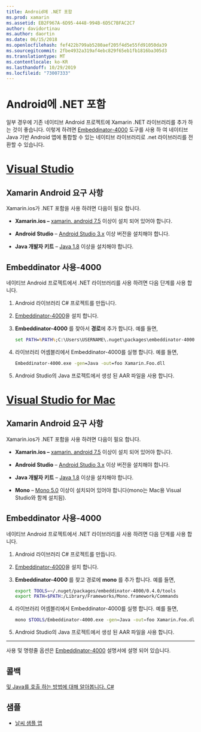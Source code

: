 ```yaml
---
title: Android에 .NET 포함
ms.prod: xamarin
ms.assetid: EB2F967A-6D95-4448-994B-6D5C7BFAC2C7
author: davidortinau
ms.author: daortin
ms.date: 06/15/2018
ms.openlocfilehash: fef422b799ab5280aef205f4d5e55fd91050da39
ms.sourcegitcommit: 2fbe4932a319af4ebc829f65eb1fb1816ba305d3
ms.translationtype: MT
ms.contentlocale: ko-KR
ms.lasthandoff: 10/29/2019
ms.locfileid: "73007333"
---
```

# <a name="net-embedding-on-android"></a>Android에 .NET 포함

일부 경우에 기존 네이티브 Android 프로젝트에 Xamarin .NET 라이브러리를 추가 하는 것이 좋습니다. 이렇게 하려면 [Embeddinator-4000](https://www.nuget.org/packages/Embeddinator-4000/) 도구를 사용 하 여 네이티브 Java 기반 Android 앱에 통합할 수 있는 네이티브 라이브러리로 .net 라이브러리를 전환할 수 있습니다.

# <a name="visual-studiotabwindows"></a>[Visual Studio](#tab/windows)

## <a name="xamarinandroid-requirements"></a>Xamarin Android 요구 사항

Xamarin.ios가 .NET 포함을 사용 하려면 다음이 필요 합니다.

- **Xamarin.ios &ndash;** [xamarin. android 7.5](https://visualstudio.microsoft.com/xamarin/) 이상이 설치 되어 있어야 합니다.

- **Android Studio** &ndash;   [Android Studio 3.x](https://developer.android.com/studio/) 이상 버전을 설치해야 합니다.

- **Java 개발자 키트** &ndash;   [Java 1.8](https://www.oracle.com/technetwork/java/javase/downloads/jdk8-downloads-2133151.html) 이상을 설치해야 합니다.

## <a name="using-embeddinator-4000"></a>Embeddinator 사용-4000

네이티브 Android 프로젝트에서 .NET 라이브러리를 사용 하려면 다음 단계를 사용 합니다.

1. Android 라이브러리 C# 프로젝트를 만듭니다.

2. [Embeddinator-4000](https://www.nuget.org/packages/Embeddinator-4000/)을 설치 합니다.

3. **Embeddinator-4000** 를 찾아서 **경로**에 추가 합니다. 예를 들면,

    ```cmd
    set PATH=%PATH%;C:\Users\USERNAME\.nuget\packages\embeddinator-4000\0.4.0\tools
    ```

4. 라이브러리 어셈블리에서 Embeddinator-4000를 실행 합니다. 예를 들면,

    ```cmd
    Embeddinator-4000.exe -gen=Java -out=foo Xamarin.Foo.dll
    ```

5. Android Studio의 Java 프로젝트에서 생성 된 AAR 파일을 사용 합니다.

# <a name="visual-studio-for-mactabmacos"></a>[Visual Studio for Mac](#tab/macos)

## <a name="xamarinandroid-requirements"></a>Xamarin Android 요구 사항

Xamarin.ios가 .NET 포함을 사용 하려면 다음이 필요 합니다.

- **Xamarin.ios &ndash;** [xamarin. android 7.5](https://visualstudio.microsoft.com/xamarin/) 이상이 설치 되어 있어야 합니다.

- **Android Studio** &ndash;   [Android Studio 3.x](https://developer.android.com/studio/) 이상 버전을 설치해야 합니다.

- **Java 개발자 키트** &ndash;   [Java 1.8](https://www.oracle.com/technetwork/java/javase/downloads/jdk8-downloads-2133151.html) 이상을 설치해야 합니다.

- **Mono** &ndash;   [Mono 5.0](https://www.mono-project.com/download/) 이상이 설치되어 있어야 합니다(mono는 Mac용 Visual Studio와 함께 설치됨).

## <a name="using-embeddinator-4000"></a>Embeddinator 사용-4000

네이티브 Android 프로젝트에서 .NET 라이브러리를 사용 하려면 다음 단계를 사용 합니다.

1. Android 라이브러리 C# 프로젝트를 만듭니다.

2. [Embeddinator-4000](https://www.nuget.org/packages/Embeddinator-4000/)을 설치 합니다.

3. **Embeddinator-4000** 를 찾고 경로에 **mono** 를 추가 합니다. 예를 들면,

    ```bash
    export TOOLS=~/.nuget/packages/embeddinator-4000/0.4.0/tools
    export PATH=$PATH:/Library/Frameworks/Mono.framework/Commands
    ```

4. 라이브러리 어셈블리에서 Embeddinator-4000를 실행 합니다. 예를 들면,

    ```bash
    mono $TOOLS/Embeddinator-4000.exe -gen=Java -out=foo Xamarin.Foo.dll
    ```

5. Android Studio의 Java 프로젝트에서 생성 된 AAR 파일을 사용 합니다.

-----

사용 및 명령줄 옵션은 [Embeddinator-4000](https://github.com/mono/Embeddinator-4000/blob/master/Usage.md#java--c) 설명서에 설명 되어 있습니다.

## <a name="callbacks"></a>콜백

[및 Java를 호출 하는 방법에 대해 알아봅니다. C# ](callbacks.md)

## <a name="samples"></a>샘플

- [날씨 샘플 앱](https://github.com/jamesmontemagno/embeddinator-weather)
